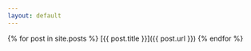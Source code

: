 ```yaml
---
layout: default
---
```


{% for post in site.posts %}
    [{{ post.title }}]({{ post.url }})
{% endfor %}
